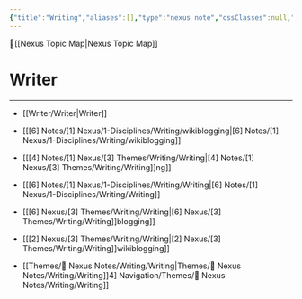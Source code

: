 ```yaml
---
{"title":"Writing","aliases":[],"type":"nexus note","cssClasses":null,"publish":true,"dg-publish":true,"permalink":"/writer/writer/","dgPassFrontmatter":true,"created":"","updated":""}
---
```



🔺[[Nexus Topic Map\|Nexus Topic Map]]

# Writer
---



- [[Writer/Writer\|Writer]]


- [[[6] Notes/[1] Nexus/1-Disciplines/Writing/wikiblogging\|[6] Notes/[1] Nexus/1-Disciplines/Writing/wikiblogging]]
- [[[4] Notes/[1] Nexus/[3] Themes/Writing/Writing\|[4] Notes/[1] Nexus/[3] Themes/Writing/Writing]]ng]]
- [[[6] Notes/[1] Nexus/1-Disciplines/Writing/Writing\|[6] Notes/[1] Nexus/1-Disciplines/Writing/Writing]]
- [[[6] Nexus/[3] Themes/Writing/Writing\|[6] Nexus/[3] Themes/Writing/Writing]]blogging]]
- [[[2] Nexus/[3] Themes/Writing/Writing\|[2] Nexus/[3] Themes/Writing/Writing]]wikiblogging]]
- [[Themes/📝 Nexus Notes/Writing/Writing\|Themes/📝 Nexus Notes/Writing/Writing]]4] Navigation/Themes/📝 Nexus Notes/Writing/Writing]]